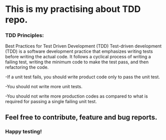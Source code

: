 # This is my practising about TDD repo.

### TDD Principles:


Best Practices for Test Driven Development (TDD) Test-driven development (TDD) is a software development practice that emphasizes writing tests before writing the actual code. It follows a cyclical process of writing a failing test, writing the minimum code to make the test pass, and then refactoring the code.

-If a unit test fails, you should write product code only to pass the unit test.

-You should not write more unit tests.

-You should not write more production codes as compared to what is required for passing a single failing unit test.

## Feel free to contribute, feature and bug reports.

### Happy testing!